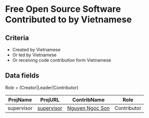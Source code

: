 # Free Open Source Software Contributed to by Vietnamese

## Criteria

* Created by Vietnamese
* Or led by Vietnamese
* Or receiving code contribution form Vietnamese

## Data fields

Role = (Creator|Leader|Contributor)

|ProjName|ProjURL|ContribName|Role|
|--------|-------|-----------|----|
|supervisor|[supervisor](https://github.com/Supervisor/supervisor)|[Nguyen Ngoc Son](https://github.com/ngocson2vn)|Contributor|
